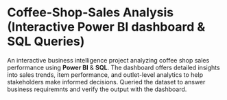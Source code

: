 # Coffee-Shop-Sales Analysis (Interactive Power BI dashboard & SQL Queries)
An interactive business intelligence project analyzing coffee shop sales performance using **Power BI** & **SQL**. The dashboard offers detailed insights into sales trends, item performance, and outlet-level analytics to help stakeholders make informed decisions. Queried the dataset to answer business requiremnts and verify the output with the dashboard.
